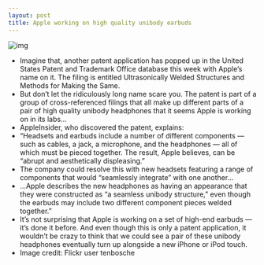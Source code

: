 ```yaml
---
layout: post
title: Apple working on high quality unibody earbuds
---
```

![img](http://media.idownloadblog.com/wp-content/uploads/2012/04/up-close-apple-earbud.jpg)
* Imagine that, another patent application has popped up in the United States Patent and Trademark Office database this week with Apple’s name on it. The filing is entitled Ultrasonically Welded Structures and Methods for Making the Same.
* But don’t let the ridiculously long name scare you. The patent is part of a group of cross-referenced filings that all make up different parts of a pair of high quality unibody headphones that it seems Apple is working on in its labs…
* AppleInsider, who discovered the patent, explains:
* “Headsets and earbuds include a number of different components — such as cables, a jack, a microphone, and the headphones — all of which must be pieced together. The result, Apple believes, can be “abrupt and aesthetically displeasing.”
* The company could resolve this with new headsets featuring a range of components that would “seamlessly integrate” with one another…
* …Apple describes the new headphones as having an appearance that they were constructed as “a seamless unibody structure,” even though the earbuds may include two different component pieces welded together.”
* It’s not surprising that Apple is working on a set of high-end earbuds — it’s done it before. And even though this is only a patent application, it wouldn’t be crazy to think that we could see a pair of these unibody headphones eventually turn up alongside a new iPhone or iPod touch.
* Image credit: Flickr user tenbosche


